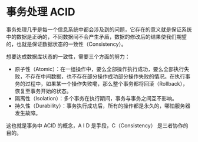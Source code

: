 # 事务处理 ACID 

事务处理几乎是每一个信息系统中都会涉及到的问题，它存在的意义就是保证系统中的数据是正确的，不同数据间不会产生矛盾，数据的修改后的结果使我们期望的，也就是保证数据状态的一致性（Consistency）。

想要达成数据库状态的一致性，需要三个方面的努力：

- 原子性（Atomic）：在一组操作中，要么全部操作执行成功，要么全部执行失败，不存在中间数据，也不存在部分操作成功部分操作失败的情况。在执行事务的过程中，如果某一个操作失败嘞，那么整个事务都将回滚（Rollback），恢复至事务开始的状态。
- 隔离性（Isolation）：多个事务在执行期间，事务与事务之间互不影响。
- 持久性（Durability）：事务执行成功后，所有的操作都是永久的，哪怕服务器发生故障。

这也就是事务中 ACID 的概念，A I D 是手段，C（Consistency） 是三者协作的目的。